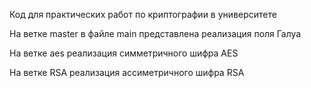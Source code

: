 Код для практических работ по криптографии в университете

На ветке master в файле main представлена реализация поля Галуа

На ветке aes реализация симметричного шифра AES

На ветке RSA реализация ассиметричного шифра RSA
